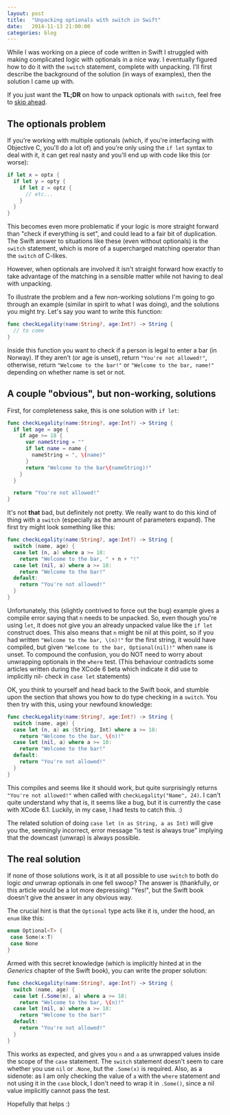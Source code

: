```yaml
---
layout: post
title:  "Unpacking optionals with switch in Swift"
date:   2014-11-13 21:00:00
categories: blog
---
```

While I was working on a piece of code written in Swift I struggled with making
complicated logic with optionals in a nice way. I eventually figured how to do
it with the `switch` statement, complete with unpacking. I'll first describe
the background of the solution (in ways of examples), then the solution I came
up with. 

If you just want the **TL;DR** on how to unpack optionals with `switch`, feel
free to [skip ahead](#the-real-solution).

## The optionals problem
 
If you're working with multiple optionals (which, if you're interfacing with
Objective C, you'll do a lot of) and you're only using the `if let` syntax to
deal with it, it can get real nasty and you'll end up with code like this (or
worse):

```swift
if let x = optx {
  if let y = opty {
    if let z = optz {
      // etc...
    }
  }
}
```

This becomes even more problematic if your logic is more straight forward than
"check if everything is set", and could lead to a fair bit of duplication. The
Swift answer to situations like these (even without optionals) is the `switch`
statement, which is more of a supercharged matching operator than the `switch`
of C-likes.

However, when optionals are involved it isn't straight forward how exactly to
take advantage of the matching in a sensible matter while not having to deal
with unpacking.

To illustrate the problem and a few non-working solutions I'm going to go through an example (similar in spirit to what I was doing), and the solutions you might try. Let's say you want to write this function:

```Swift
func checkLegality(name:String?, age:Int?) -> String {
  // to come
}
```

Inside this function you want to check if a person is legal to enter a bar (in
Norway). If they aren't (or age is unset), return `"You're not allowed!"`,
otherwise, return `"Welcome to the bar!"` or `"Welcome to the bar, name!"`
depending on whether name is set or not.

## A couple "obvious", but non-working, solutions

First, for completeness sake, this is one solution with `if let`:

```Swift
func checkLegality(name:String?, age:Int?) -> String {
  if let age = age {
    if age >= 18 {
      var nameString = ""
      if let name = name {
        nameString = ", \(name)"    
      } 
      return "Welcome to the bar\(nameString)!"
    }
  } 

  return "You're not allowed!"
}
```

It's not **that** bad, but definitely not pretty. We really want to do this
kind of thing with a `switch` (especially as the amount of parameters expand).
The first try might look something like this:

```Swift
func checkLegality(name:String?, age:Int?) -> String {
  switch (name, age) {
  case let (n, a) where a >= 18:
    return "Welcome to the bar, " + n + "!"
  case let (nil, a) where a >= 18:
    return "Welcome to the bar!"
  default:
    return "You're not allowed!"
  }
}
```

Unfortunately, this (slightly contrived to force out the bug) example gives a
compile error saying that `n` needs to be unpacked. So, even though you're
using `let`, it does not give you an already unpacked value like the `if let`
construct does. This also means that `n` might be nil at this point, so if you
had written `"Welcome to the bar, \(n)!"` for the first string, it would have
compiled, but given `"Welcome to the bar, Optional(nil)!"` when `name` is
unset. To compound the confusion, you do NOT need to worry about unwrapping
optionals in the `where` test. (This behaviour contradicts some articles
written during the XCode 6 beta which indicate it did use to implicitly nil-
check in `case let` statements)

OK, you think to yourself and head back to the Swift book, and stumble upon the
section that shows you how to do type checking in a `switch`. You then try with
this, using your newfound knowledge:

```Swift
func checkLegality(name:String?, age:Int?) -> String {
  switch (name, age) {
  case let (n, a) as (String, Int) where a >= 18:
    return "Welcome to the bar, \(n)!"
  case let (nil, a) where a >= 18:
    return "Welcome to the bar!"
  default:
    return "You're not allowed!"
  }
}
```

This compiles and seems like it should work, but quite surprisingly returns
`"You're not allowed!"` when called with `checkLegality("Name", 24)`. I can't
quite understand why that is, it seems like a bug, but it is currently the case
with XCode 6.1. Luckily, in my case, I had tests to catch this. :)

The related solution of doing `case let (n as String, a as Int)` will give you
the, seemingly incorrect, error message "is test is always true" implying that the downcast (unwrap) is always possible.

## The real solution

If none of those solutions work, is it at all possible to use `switch`
to both do logic *and* unwrap optionals in one fell swoop? The answer is
(thankfully, or this article would be a lot more depressing) "Yes!", but the
Swift book doesn't give the answer in any obvious way.

The crucial hint is that the `Optional` type acts like it is, under the hood, an `enum` like this:

```Swift
enum Optional<T> {
 case Some(x:T) 
 case None
}
```

Armed with this secret knowledge (which is implicitly hinted at in the
*Generics* chapter of the Swift book), you can write the proper solution:

```Swift
func checkLegality(name:String?, age:Int?) -> String {
  switch (name, age) {
  case let (.Some(n), a) where a >= 18:
    return "Welcome to the bar, \(n)!"
  case let (nil, a) where a >= 18:
    return "Welcome to the bar!"
  default:
    return "You're not allowed!"
  }
}
```

This works as expected, and gives you `n` and `a` as unwrapped values inside
the scope of the `case` statement. The `switch` statement doesn't seem to care
whether you use `nil` or `.None`, but the `.Some(x)` is required. Also, as a
sidenote: as I am only checking the value of `a` with the `where` statement and
not using it in the `case` block, I don't need to wrap it in `.Some()`, since a
nil value implicitly cannot pass the test.

Hopefully that helps :)

